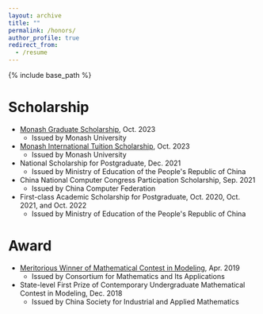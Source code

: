 ```yaml
---
layout: archive
title: ""
permalink: /honors/
author_profile: true
redirect_from:
  - /resume
---
```


{% include base_path %}

# Scholarship

* [Monash Graduate Scholarship](https://www.monash.edu/study/fees-scholarships/scholarships/find-a-scholarship/monash-graduate-scholarship-mgs), Oct. 2023
  * Issued by Monash University
* [Monash International Tuition Scholarship](https://www.monash.edu/study/fees-scholarships/scholarships/find-a-scholarship/international-tuition-scholarship), Oct. 2023
  * Issued by Monash University
* National Scholarship for Postgraduate, Dec. 2021
  * Issued by Ministry of Education of the People's Republic of China
* China National Computer Congress Participation Scholarship, Sep. 2021
  * Issued by China Computer Federation
* First-class Academic Scholarship for Postgraduate, Oct. 2020, Oct. 2021, and Oct. 2022
  * Issued by Ministry of Education of the People's Republic of China

# Award

* [Meritorious Winner of Mathematical Contest in Modeling](https://www.comap-math.org/mcm/2019Certs/1903649.pdf), Apr. 2019
  * Issued by Consortium for Mathematics and Its Applications
  <!-- * Top 8% of 14,108 teams worldwide -->
* State-level First Prize of Contemporary Undergraduate Mathematical Contest in Modeling, Dec. 2018
  * Issued by China Society for Industrial and Applied Mathematics
  <!--  Top 8% of 42,128 teams from 1,449 universities in China -->

 
